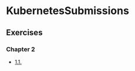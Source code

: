 # KubernetesSubmissions

## Exercises

### Chapter 2

- [1.1.](https://github.com/inosha/KubernetesSubmissions/tree/main/1.1/log_output)
